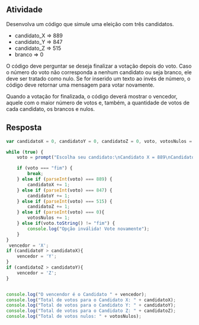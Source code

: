 ## Atividade 

Desenvolva um código que simule uma eleição com três candidatos.

- candidato_X => 889
- candidato_Y => 847
- candidato_Z => 515
- branco => 0

O código deve perguntar se deseja finalizar a votação depois do voto. Caso o número do voto não corresponda a nenhum candidato ou seja branco, ele deve ser tratado como nulo. Se for inserido um texto ao invés de número, o código deve retornar uma mensagem para votar novamente.

Quando a votação for finalizada, o código deverá mostrar o vencedor, aquele com o maior número de votos e, também, a quantidade de votos de cada candidato, os brancos e nulos.

## Resposta

```` javascript
var candidatoX = 0, candidatoY = 0, candidatoZ = 0, voto, votosNulos = 0, vencendor;

while (true) {
    voto = prompt("Escolha seu candidato:\nCandidato X = 889\nCandidato Y = 847\nCandidato Z = 515\nBranco = 0\nFinalizar = fim\n");

    if (voto === "fim") {
        break;
    } else if (parseInt(voto) === 889) {
        candidatoX += 1;
    } else if (parseInt(voto) === 847) {
        candidatoY += 1;
    } else if (parseInt(voto) === 515) {
        candidatoZ += 1;
    } else if (parseInt(voto) === 0){
        votosNulos += 1;
    } else if(voto.toString() != "fim") {
        console.log("Opção inválida! Vote novamente");
    }
}
 vencedor = 'X';
if (candidatoY > candidatoX){
    vencedor = 'Y';
} 
if (candidatoZ > candidatoY){
    vencedor = 'Z';
}


console.log("O vencendor é o Candidato " + vencedor);
console.log("Total de votos para o Candidato X: " + candidatoX);
console.log("Total de votos para o Candidato Y: " + candidatoY);
console.log("Total de votos para o Candidato Z: " + candidatoZ);
console.log("Total de votos nulos: " + votosNulos);
````